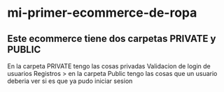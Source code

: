 # mi-primer-ecommerce-de-ropa
## Este ecommerce tiene dos carpetas PRIVATE y PUBLIC
En la carpeta PRIVATE tengo las cosas privadas Validacion de login de usuarios Registros > en la carpeta Public tengo las cosas que un usuario deberia ver si es que ya pudo iniciar sesion
